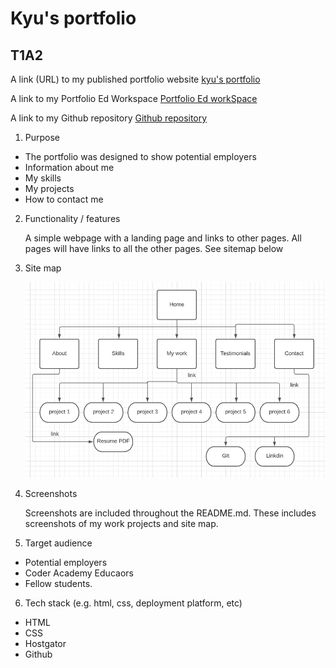 # Kyu's portfolio

## T1A2

A link (URL) to my published portfolio website [kyu's portfolio](https://eunbiggabi.com/)

A link to my Portfolio Ed Workspace
[Portfolio Ed workSpace](https://ait.instructure.com/courses/3482/assignments/38461)

A link to my Github repository [Github repository](https://github.com/eunbiggabi/kyuPortfolio/tree/main)


1. Purpose

 - The portfolio was designed to show potential employers
 - Information about me
 - My skills
 - My projects
 - How to contact me



2. Functionality / features

    A simple webpage with a landing page and links to other pages. All pages will have links to all the other pages. See sitemap below


3. Site map 

    ![Site map](docs/portfolioSitemap.png)

4. Screenshots

    Screenshots are included throughout the README.md. These includes screenshots of my work projects and site map. 

5. Target audience

- Potential employers
- Coder Academy Educaors 
- Fellow students.

6. Tech stack (e.g. html, css, deployment platform, etc)

- HTML
- CSS
- Hostgator
- Github